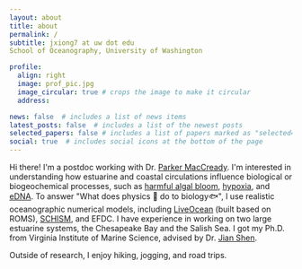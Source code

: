 ```yaml
---
layout: about
title: about
permalink: /
subtitle: jxiong7 at uw dot edu
School of Oceanography, University of Washington 

profile:
  align: right
  image: prof_pic.jpg
  image_circular: true # crops the image to make it circular
  address: 

news: false  # includes a list of news items
latest_posts: false  # includes a list of the newest posts
selected_papers: false # includes a list of papers marked as "selected={true}"
social: true  # includes social icons at the bottom of the page
---
```


Hi there! I'm a postdoc working with Dr. [Parker MacCready](https://faculty.washington.edu/pmacc/). I'm interested in understanding how estuarine and coastal circulations influence biological or biogeochemical processes, such as [harmful algal bloom](https://aslopubs.onlinelibrary.wiley.com/doi/full/10.1002/lol2.10308), [hypoxia](https://agupubs.onlinelibrary.wiley.com/doi/full/10.1029/2021JC017592), and [eDNA](https://www.ednacollab.org/mmarinedna-about). To answer "What does physics 🌊 do to biology🐟", I use realistic oceanographic numerical models, including [LiveOcean](https://faculty.washington.edu/pmacc/LO/LiveOcean.html) (built based on ROMS), [SCHISM](https://schism-dev.github.io/schism/master/index.html), and EFDC. I have experience in working on two large estuarine systems, the Chesapeake Bay and the Salish Sea. I got my Ph.D. from Virginia Institute of Marine Science, advised by Dr. [Jian Shen](https://www.vims.edu/people/shen_j/index.php). 

Outside of research, I enjoy hiking, jogging, and road trips.
